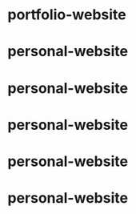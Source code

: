 # portfolio-website
# personal-website
# personal-website
# personal-website
# personal-website
# personal-website
